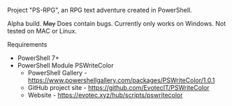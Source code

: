 Project "PS-RPG", an RPG text adventure created in PowerShell.

Alpha build. ~~May~~ Does contain bugs. Currently only works on Windows. Not tested on MAC or Linux.

Requirements
- PowerShell 7+
- PowerShell Module PSWriteColor
  - PowerShell Gallery - https://www.powershellgallery.com/packages/PSWriteColor/1.0.1
  - GitHub project site - https://github.com/EvotecIT/PSWriteColor
  - Website - https://evotec.xyz/hub/scripts/pswritecolor

